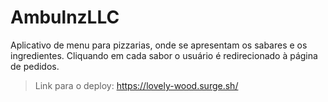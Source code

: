# AmbulnzLLC

Aplicativo de menu para pizzarias, onde se apresentam os sabares e os ingredientes. Cliquando em cada sabor o usuário é redirecionado à página de pedidos.

>Link para o deploy: https://lovely-wood.surge.sh/
